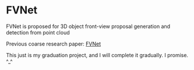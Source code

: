 # FVNet

FVNet is proposed for 3D object front-view proposal generation and detection from point cloud

Previous coarse research paper: [FVNet](https://arxiv.org/abs/1903.10750)

This just is my graduation project, and I will complete it gradually.
I promise. ^_^
